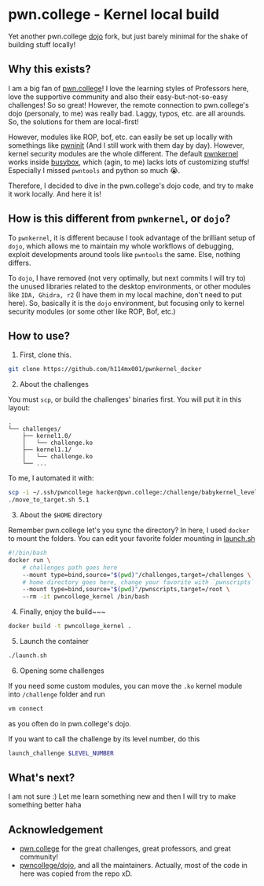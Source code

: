 # pwn.college - Kernel local build

Yet another pwn.college [dojo](https://github.com/pwncollege/dojo) fork, but just barely minimal for the shake of building stuff locally!

## Why this exists?

I am a big fan of [pwn.college](https://pwn.college)! I love the learning styles of Professors here, love the supportive community and also their easy-but-not-so-easy challenges! So so great! However, the remote connection to pwn.college's dojo (personaly, to me) was really bad. Laggy, typos, etc. are all arounds. So, the solutions for them are local-first! 

However, modules like ROP, bof, etc. can easily be set up locally with somethings like [pwninit](https://github.com/io12/pwninit) (And I still work with them day by day). However, kernel security modules are the whole different. The default [pwnkernel](https://github.com/pwncollege/pwnkernel) works inside [busybox](https://www.busybox.net/), which (agin, to me) lacks lots of customizing stuffs! Especially I missed `pwntools` and python so much 😭. 

Therefore, I decided to dive in the pwn.college's dojo code, and try to make it work locally. And here it is!

## How is this different from `pwnkernel`, or `dojo`? 

To `pwnkernel`, it is different because I took advantage of the brilliant setup of `dojo`, which allows me to maintain my whole workflows of debugging, exploit developments around tools like `pwntools` the same. Else, nothing differs. 

To `dojo`, I have removed (not very optimally, but next commits I will try to) the unused libraries related to the desktop environments, or other modules like `IDA, Ghidra, r2` (I have them in my local machine, don't need to put here). So, basically it is the `dojo` environment, but focusing only to kernel security modules (or some other like ROP, Bof, etc.)

## How to use? 

1. First, clone this. 

```bash
git clone https://github.com/h114mx001/pwnkernel_docker
```
2. About the challenges

You must `scp`, or build the challenges' binaries first. You will put it in this layout:

```
.
└── challenges/
    ├── kernel1.0/
    │   └── challenge.ko
    ├── kernel1.1/
    │   └── challenge.ko
    └── ...
```

To me, I automated it with:

```bash
scp -i ~/.ssh/pwncollege hacker@pwn.college:/challenge/babykernel_level5.1.ko . 
./move_to_target.sh 5.1
```

3. About the `$HOME` directory

Remember pwn.college let's you sync the directory? In here, I used `docker` to mount the folders. You can edit your favorite folder mounting in [launch.sh](./launch.sh)

```bash
#!/bin/bash
docker run \
    # challenges path goes here
    --mount type=bind,source="$(pwd)"/challenges,target=/challenges \   
    # home directory goes here, change your favorite with `pwnscripts`
    --mount type=bind,source="$(pwd)"/pwnscripts,target=/root \  
    --rm -it pwncollege_kernel /bin/bash
```

4. Finally, enjoy the build~~~

```bash
docker build -t pwncollege_kernel .
```

5. Launch the container

```bash
./launch.sh
```
6. Opening some challenges

If you need some custom modules, you can move the `.ko` kernel module into `/challenge` folder and run 

```bash 
vm connect
```
as you often do in pwn.college's dojo.

If you want to call the challenge by its level number, do this

```bash 
launch_challenge $LEVEL_NUMBER
```

## What's next?

I am not sure :) Let me learn something new and then I will try to make something better haha


## Acknowledgement

- [pwn.college](https://pwn.college) for the great challenges, great professors, and great community! 
- [pwncollege/dojo](https://github.com/pwncollege/dojo), and all the maintainers. Actually, most of the code in here was copied from the repo xD. 



